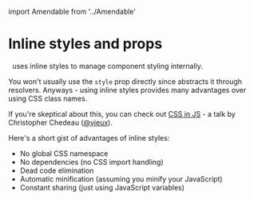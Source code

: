 import Amendable from '../Amendable'

# Inline styles and props

 <Amendable marginLeft={-.2} /> uses inline styles to manage component styling
internally.

You won't usually use the `style` prop directly since <Amendable /> abstracts it
through resolvers. Anyways - using inline styles provides
many advantages over using CSS class names.

If you're skeptical about this, you can check out
[CSS in JS](https://speakerdeck.com/vjeux/react-css-in-js) - a talk by
Christopher Chedeau ([@vjeux](https://twitter.com/Vjeux)).

Here's a short gist of advantages of inline styles:
- No global CSS namespace
- No dependencies (no CSS import handling)
- Dead code elimination
- Automatic minification (assuming you minify your JavaScript)
- Constant sharing (just using JavaScript variables)
